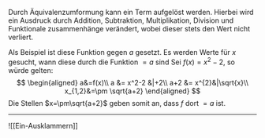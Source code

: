 Durch Äquivalenzumformung kann ein Term aufgelöst werden.
Hierbei wird ein Ausdruck durch Addition, Subtraktion, Multiplikation, Division und Funktionale zusammenhänge verändert, wobei dieser stets den Wert nicht verliert.

Als Beispiel ist diese Funktion gegen $a$ gesetzt. Es werden Werte für $x$ gesucht, wann diese durch die Funktion $=a$ sind
Sei $f(x)=x^2-2$, so würde gelten:
$$ \begin{aligned}
a&=f(x)\\
a &= x^2-2 &|+2\\
a+2 &= x^{2}&|\sqrt{x}\\
x_{1,2}&=\pm \sqrt{a+2}
\end{aligned} $$
Die Stellen $x=\pm\sqrt{a+2}$ geben somit an, dass $f$ dort $=a$ ist.

---
![[Ein-Ausklammern]]